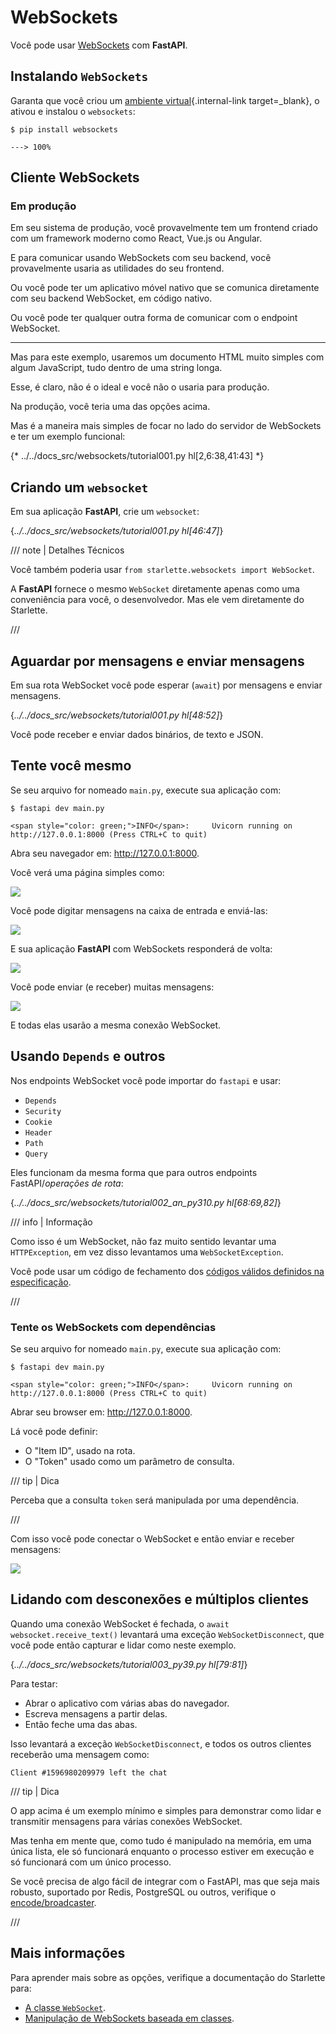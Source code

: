 # WebSockets

Você pode usar <a href="https://developer.mozilla.org/en-US/docs/Web/API/WebSockets_API" class="external-link" target="_blank">WebSockets</a> com **FastAPI**.

## Instalando `WebSockets`

Garanta que você criou um [ambiente virtual](../virtual-environments.md){.internal-link target=_blank}, o ativou e instalou o `websockets`:

<div class="termy">

```console
$ pip install websockets

---> 100%
```

</div>

## Cliente WebSockets

### Em produção

Em seu sistema de produção, você provavelmente tem um frontend criado com um framework moderno como React, Vue.js ou Angular.

E para comunicar usando WebSockets com seu backend, você provavelmente usaria as utilidades do seu frontend.

Ou você pode ter um aplicativo móvel nativo que se comunica diretamente com seu backend WebSocket, em código nativo.

Ou você pode ter qualquer outra forma de comunicar com o endpoint WebSocket.

---

Mas para este exemplo, usaremos um documento HTML muito simples com algum JavaScript, tudo dentro de uma string longa.

Esse, é claro, não é o ideal e você não o usaria para produção.

Na produção, você teria uma das opções acima.

Mas é a maneira mais simples de focar no lado do servidor de WebSockets e ter um exemplo funcional:

{* ../../docs_src/websockets/tutorial001.py hl[2,6:38,41:43] *}

## Criando um `websocket`

Em sua aplicação **FastAPI**, crie um `websocket`:

{*../../docs_src/websockets/tutorial001.py hl[46:47]*}

/// note | Detalhes Técnicos

Você também poderia usar `from starlette.websockets import WebSocket`.

A **FastAPI** fornece o mesmo `WebSocket` diretamente apenas como uma conveniência para você, o desenvolvedor. Mas ele vem diretamente do Starlette.

///

## Aguardar por mensagens e enviar mensagens

Em sua rota WebSocket você pode esperar (`await`) por mensagens e enviar mensagens.

{*../../docs_src/websockets/tutorial001.py hl[48:52]*}

Você pode receber e enviar dados binários, de texto e JSON.

## Tente você mesmo

Se seu arquivo for nomeado `main.py`, execute sua aplicação com:

<div class="termy">

```console
$ fastapi dev main.py

<span style="color: green;">INFO</span>:     Uvicorn running on http://127.0.0.1:8000 (Press CTRL+C to quit)
```

</div>

Abra seu navegador em: <a href="http://127.0.0.1:8000" class="external-link" target="_blank">http://127.0.0.1:8000</a>.

Você verá uma página simples como:

<img src="/img/tutorial/websockets/image01.png">

Você pode digitar mensagens na caixa de entrada e enviá-las:

<img src="/img/tutorial/websockets/image02.png">

E sua aplicação **FastAPI** com WebSockets responderá de volta:

<img src="/img/tutorial/websockets/image03.png">

Você pode enviar (e receber) muitas mensagens:

<img src="/img/tutorial/websockets/image04.png">

E todas elas usarão a mesma conexão WebSocket.

## Usando `Depends` e outros

Nos endpoints WebSocket você pode importar do `fastapi` e usar:

* `Depends`
* `Security`
* `Cookie`
* `Header`
* `Path`
* `Query`

Eles funcionam da mesma forma que para outros endpoints FastAPI/*operações de rota*:

{*../../docs_src/websockets/tutorial002_an_py310.py hl[68:69,82]*}

/// info | Informação

Como isso é um WebSocket, não faz muito sentido levantar uma `HTTPException`, em vez disso levantamos uma `WebSocketException`.

Você pode usar um código de fechamento dos <a href="https://tools.ietf.org/html/rfc6455#section-7.4.1" class="external-link" target="_blank">códigos válidos definidos na especificação</a>.

///

### Tente os WebSockets com dependências

Se seu arquivo for nomeado `main.py`, execute sua aplicação com:

<div class="termy">

```console
$ fastapi dev main.py

<span style="color: green;">INFO</span>:     Uvicorn running on http://127.0.0.1:8000 (Press CTRL+C to quit)
```

</div>

Abrar seu browser em: <a href="http://127.0.0.1:8000" class="external-link" target="_blank">http://127.0.0.1:8000</a>.

Lá você pode definir:

* O "Item ID", usado na rota.
* O "Token" usado como um parâmetro de consulta.

/// tip | Dica

Perceba que a consulta `token` será manipulada por uma dependência.

///

Com isso você pode conectar o WebSocket e então enviar e receber mensagens:

<img src="/img/tutorial/websockets/image05.png">

## Lidando com desconexões e múltiplos clientes

Quando uma conexão WebSocket é fechada, o `await websocket.receive_text()` levantará uma exceção `WebSocketDisconnect`, que você pode então capturar e lidar como neste exemplo.

{*../../docs_src/websockets/tutorial003_py39.py hl[79:81]*}

Para testar:

* Abrar o aplicativo com várias abas do navegador.
* Escreva mensagens a partir delas.
* Então feche uma das abas.

Isso levantará a exceção `WebSocketDisconnect`, e todos os outros clientes receberão uma mensagem como:

```
Client #1596980209979 left the chat
```

/// tip | Dica

O app acima é um exemplo mínimo e simples para demonstrar como lidar e transmitir mensagens para várias conexões WebSocket.

Mas tenha em mente que, como tudo é manipulado na memória, em uma única lista, ele só funcionará enquanto o processo estiver em execução e só funcionará com um único processo.

Se você precisa de algo fácil de integrar com o FastAPI, mas que seja mais robusto, suportado por Redis, PostgreSQL ou outros, verifique o <a href="https://github.com/encode/broadcaster" class="external-link" target="_blank">encode/broadcaster</a>.

///

## Mais informações

Para aprender mais sobre as opções, verifique a documentação do Starlette para:

* <a href="https://www.starlette.io/websockets/" class="external-link" target="_blank">A classe `WebSocket`</a>.
* <a href="https://www.starlette.io/endpoints/#websocketendpoint" class="external-link" target="_blank">Manipulação de WebSockets baseada em classes</a>.

